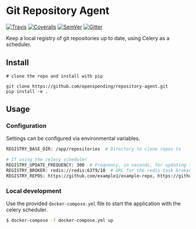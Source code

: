 # Git Repository Agent

[![Travis](https://img.shields.io/travis/openspending/repository-agent/master.svg)](https://travis-ci.org/openspending/repository-agent)
[![Coveralls](http://img.shields.io/coveralls/openspending/repository-agent/master.svg)](https://coveralls.io/r/openspending/repository-agent?branch=master)
[![SemVer](https://img.shields.io/badge/versions-SemVer-brightgreen.svg)](http://semver.org/)
[![Gitter](https://img.shields.io/gitter/room/openspending/chat.svg)](https://gitter.im/openspending/chat)


Keep a local registry of git repositories up to date, using Celery as a scheduler.

## Install

```
# clone the repo and install with pip

git clone https://github.com/openspending/repository-agent.git
pip install -e .
```

## Usage

### Configuration

Settings can be configured via environmental variables.

```sh
REGISTRY_BASE_DIR: /app/repositories  # Directory to clone repos to

# If using the celery scheduler
REGISTRY_UPDATE_FREQUENCY: 300  # Frequency, in seconds, for updating the registry.
REGISTRY_BROKER: redis://redis:6379/10  # URL for the redis task broker
REGISTRY_REPOS: https://github.com/example1/example-repo, https://github.com/example2/example-repo  # List of repositories separated by commas
```

### Local development

Use the provided `docker-compose.yml` file to start the application with the celery scheduler.

```sh
$ docker-compose -f docker-compose.yml up
```

